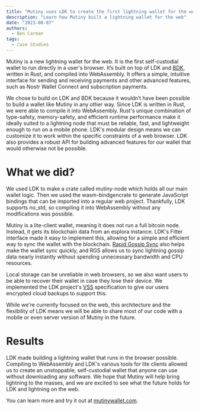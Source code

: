 ```yaml
---
title: "Mutiny uses LDK to create the first lightning wallet for the web"
description: "Learn how Mutiny built a lightning wallet for the web"
date: "2023-08-07"
authors:
  - Ben Carman 
tags:
  - Case Studies 
--- 
```


Mutiny is a new lightning wallet for the web. It is the first self-custodial wallet to run directly in a user's browser. It’s built on top of LDK and [BDK](https://bitcoindevkit.org/), written in Rust, and compiled into WebAssembly. It offers a simple, intuitive interface for sending and receiving payments and other advanced features, such as Nostr Wallet Connect and subscription payments.

We chose to build on LDK and BDK because it wouldn’t have been possible to build a wallet like Mutiny in any other way. Since LDK is written in Rust, we were able to compile it into WebAssembly. Rust's unique combination of type-safety, memory-safety, and efficient runtime performance make it ideally suited to a lightning node that must be reliable, fast, and lightweight enough to run on a mobile phone. LDK's modular design means we can customize it to work within the specific constraints of a web browser. LDK also provides a robust API for building advanced features for our wallet that would otherwise not be possible.

# What we did?

We used LDK to make a crate called mutiny-node which holds all our main wallet logic. Then we used the wasm-bindgencrate to generate JavaScript bindings that can be imported into a regular web project. Thankfully, LDK supports no_std, so compiling it into WebAssembly without any modifications was possible.

Mutiny is a lite-client wallet, meaning it does not run a full bitcoin node. Instead, it gets its blockchain data from an esplora instance. LDK's Filter interface made it easy to implement this, allowing for a simple and efficient way to sync the wallet with the blockchain. [Rapid Gossip Sync](https://docs.rs/lightning-rapid-gossip-sync/0.0.115/) also helps make the wallet sync quickly, and RGS allows us to sync lightning gossip data nearly instantly without spending unnecessary bandwidth and CPU resources.

Local storage can be unreliable in web browsers, so we also want users to be able to recover their wallet in case they lose their device. We implemented the LDK project's [VSS](https://github.com/lightningdevkit/vss-server) specification to give our users encrypted cloud backups to support this.

While we're currently focused on the web, this architecture and the flexibility of LDK means we will be able to share most of our code with a mobile or even server version of Mutiny in the future.

# Results

LDK made building a lightning wallet that runs in the browser possible. Compiling to WebAssembly and LDK's various tools for lite clients allowed us to create an unstoppable, self-custodial wallet that anyone can use without downloading any software. We hope that Mutiny will help bring lightning to the masses, and we are excited to see what the future holds for LDK and lightning on the web.

You can learn more and try it out at [mutinywallet.com](https://www.mutinywallet.com/).
